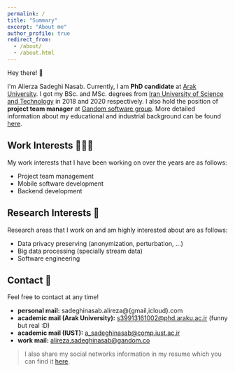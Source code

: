 ```yaml
---
permalink: /
title: "Summary"
excerpt: "About me"
author_profile: true
redirect_from: 
  - /about/
  - /about.html
---
```


Hey there! 👋

I'm Alierza Sadeghi Nasab. Currently, I am **PhD candidate** at [Arak University](http://araku.ac.ir). I got my BSc. and MSc. degrees from [Iran University of Science and Technology](http://www.iust.ac.ir) in 2018 and 2020 respectively. I also hold the position of **project team manager** at [Gandom software group](http://gandom.co). More detailed information about my educational and industrial background can be found [here](https://alirezasn.github.io/cv/).

## Work Interests 👨🏻‍💻

My work interests that I have been working on over the years are as follows:

* Project team management
* Mobile software development
* Backend development

## Research Interests 🔬

Research areas that I work on and am highly interested about are as follows:

* Data privacy preserving (anonymization, perturbation, ...)
* Big data processing (specially stream data)
* Software engineering

## Contact 📧

Feel free to contact at any time!

* **personal mail:** sadeghinasab.alireza@{gmail,icloud}.com
* **academic mail (Arak University):** s39913161002@phd.araku.ac.ir (funny but real :D)
* **academic mail (IUST):** a_sadeghinasab@comp.iust.ac.ir
* **work mail:** alireza.sadeghinasab@gandom.co

> I also share my social networks information in my resume which you can find it [here](https://alirezasn.github.io/files/resume.pdf).
